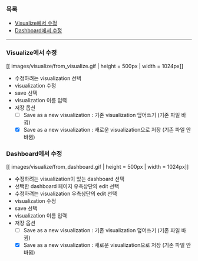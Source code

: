 ### 목록

* [Visualize에서 수정](#from_visualize)
* [Dashboard에서 수정](#from_dashboard)

---

<a name='from_visualization'></a>
### Visualize에서 수정

[[ images/visualize/from_visualize.gif | height = 500px | width = 1024px]]

* 수정하려는 visualization 선택
* visualization 수정
* save 선택 
* visualization 이름 입력
* 저장 옵션
    * [ ] Save as a new visualization : 기존 visualization 덮어쓰기 (기존 파일 바뀜)
    * [x] Save as a new visualization : 새로운 visualization으로 저장 (기존 파일 안바뀜)

<a name='from_dashboard'></a>
### Dashboard에서 수정

[[ images/visualize/from_dashboard.gif | height = 500px | width = 1024px]]

* 수정하려는 visualization이 있는 dashboard 선택
* 선택한 dashboard 페이지 우측상단의 edit 선택
* 수정하려는 visualization 우측상단의 edit 선택
* visualization 수정
* save 선택
* visualization 이름 입력
* 저장 옵션
    * [ ] Save as a new visualization : 기존 visualization 덮어쓰기 (기존 파일 바뀜)
    * [x] Save as a new visualization : 새로운 visualization으로 저장 (기존 파일 안바뀜)